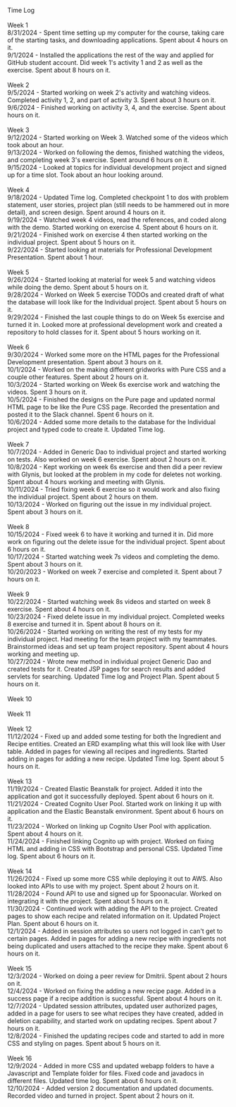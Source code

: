 Time Log 
<br><br>
Week 1
<br>
8/31/2024 - Spent time setting up my computer for the course, taking care of the starting tasks, and downloading applications. Spent about 4 hours on it.
<br>
9/1/2024 - Installed the applications the rest of the way and applied for GitHub student account. Did week 1's activity 1 and 2 as well as the exercise. Spent about 8 hours on it.
<br>
<br>
Week 2
<br>
9/5/2024 - Started working on week 2's activity and watching videos. Completed activity 1, 2, and part of activity 3. Spent about 3 hours on it.
<br>
9/6/2024 - Finished working on activity 3, 4, and the exercise. Spent about  hours on it.
<br>
<br>
Week 3
<br>
9/12/2024 - Started working on Week 3. Watched some of the videos which took about an hour.
<br>
9/13/2024 - Worked on following the demos, finished watching the videos, and completing week 3's exercise. Spent around 6 hours on it.
<br>
9/15/2024 - Looked at topics for individual development project and signed up for a time slot. Took about an hour looking around.
<br>
<br>
Week 4
<br>
9/18/2024 - Updated Time log. Completed checkpoint 1 to dos with problem statement, user stories, project plan (still needs to be hammered out in more detail), and screen design. Spent around 4 hours on it.
<br>
9/19/2024 - Watched week 4 videos, read the references, and coded along with the demo. Started working on exercise 4. Spent about 6 hours on it.
<br>
9/21/2024 - Finished work on exercise 4 then started working on the individual project. Spent about 5 hours on it. 
<br>
9/22/2024 - Started looking at materials for Professional Development Presentation. Spent about 1 hour.
<br>
<br>
Week 5
<br>
9/26/2024 - Started looking at material for week 5 and watching videos while doing the demo. Spent about 5 hours on it.
<br>
9/28/2024 - Worked on Week 5 exercise TODOs and created draft of what the database will look like for the Individual project. Spent about 5 hours on it.
<br>
9/29/2024 - Finished the last couple things to do on Week 5s exercise and turned it in. Looked more at professional development work and created a repository to hold classes for it. Spent about 5 hours working on it.
<br>
<br>
Week 6
<br>
9/30/2024 - Worked some more on the HTML pages for the Professional Development presentation. Spent about 3 hours on it.
<br>
10/1/2024 - Worked on the making different gridworks with Pure CSS and a couple other features. Spent about 2 hours on it.
<br>
10/3/2024 - Started working on Week 6s exercise work and watching the videos. Spent 3 hours on it. 
<br>
10/5/2024 - Finished the designs on the Pure page and updated normal HTML page to be like the Pure CSS page. Recorded the presentation and posted it to the Slack channel. Spent 6 hours on it.
<br>
10/6/2024 - Added some more details to the database for the Individual project and typed code to create it. Updated Time log.
<br>
<br>
Week 7
<br>
10/7/2024 - Added in Generic Dao to individual project and started working on tests. Also worked on week 6 exercise. Spent about 2 hours on it.
<br>
10/8/2024 - Kept working on week 6s exercise and then did a peer review with Glynis, but looked at the problem in my code for deletes not working. Spent about 4 hours working and meeting with Glynis.
<br>
10/11/2024 - Tried fixing week 6 exercise so it would work and also fixing the individual project. Spent about 2 hours on them.
<br>
10/13/2024 - Worked on figuring out the issue in my individual project. Spent about 3 hours on it.
<br>
<br>
Week 8
<br>
10/15/2024 - Fixed week 6 to have it working and turned it in. Did more work on figuring out the delete issue for the individual project. Spent about 6 hours on it.
<br> 
10/17/2024 - Started watching week 7s videos and completing the demo. Spent about 3 hours on it.
<br>
10/20/2023 - Worked on week 7 exercise and completed it. Spent about 7 hours on it.
<br>
<br>
Week 9
<br>
10/22/2024 - Started watching week 8s videos and started on week 8 exercise. Spent about 4 hours on it.
<br>
10/23/2024 - Fixed delete issue in my individual project. Completed weeks 8 exercise and turned it in. Spent about 8 hours on it.
<br>
10/26/2024 - Started working on writing the rest of my tests for my individual project. Had meeting for the team project with my teammates. Brainstormed ideas and set up team project repository. Spent about 4 hours working and meeting up.
<br>
10/27/2024 - Wrote new method in individual project Generic Dao and created tests for it. Created JSP pages for search results and added servlets for searching. Updated Time log and Project Plan. Spent about 5 hours on it.
<br>
<br>
Week 10
<br>
<br>
Week 11
<br>
<br>
Week 12
<br>
11/12/2024 - Fixed up and added some testing for both the Ingredient and Recipe entities. Created an ERD exampling what this will look like with User table. Added in pages for viewing all recipes and ingredients. Started adding in pages for adding a new recipe. Updated Time log. Spent about 5 hours on it.
<br>
<br>
Week 13
<br>
11/19/2024 - Created Elastic Beanstalk for project. Added it into the application and got it successfully deployed. Spent about 6 hours on it.
<br>
11/21/2024 - Created Cognito User Pool. Started work on linking it up with application and the Elastic Beanstalk environment. Spent about 6 hours on it.
<br>
11/23/2024 - Worked on linking up Cognito User Pool with application. Spent about 4 hours on it.
<br>
11/24/2024 - Finished linking Cognito up with project. Worked on fixing HTML and adding in CSS with Bootstrap and personal CSS. Updated Time log. Spent about 6 hours on it.
<br>
<br>
Week 14
<br>
11/26/2024 - Fixed up some more CSS while deploying it out to AWS. Also looked into APIs to use with my project. Spent about 2 hours on it.
<br>
11/28/2024 - Found API to use and signed up for Spoonacular. Worked on integrating it with the project. Spent about 5 hours on it.
<br>
11/30/2024 - Continued work with adding the API to the project. Created pages to show each recipe and related information on it. Updated Project Plan. Spent about 6 hours on it.
<br>
12/1/2024 - Added in session attributes so users not logged in can't get to certain pages. Added in pages for adding a new recipe with ingredients not being duplicated and users attached to the recipe they make. Spent about 6 hours on it.
<br>
<br>
Week 15
<br>
12/3/2024 - Worked on doing a peer review for Dmitrii. Spent about 2 hours on it.
<br>
12/4/2024 - Worked on fixing the adding a new recipe page. Added in a success page if a recipe addition is successful. Spent about 4 hours on it.
<br>
12/7/2024 - Updated session attributes, updated user authorized pages, added in a page for users to see what recipes they have created, added in deletion capability, and started work on updating recipes. Spent about 7 hours on it.
<br>
12/8/2024 - Finished the updating recipes code and started to add in more CSS and styling on pages. Spent about 5 hours on it.
<br>
<br>
Week 16
<br>
12/9/2024 - Added in more CSS and updated webapp folders to have a Javascript and Template folder for files. Fixed code and javadocs in different files. Updated time log. Spent about 6 hours on it.
<br>
12/10/2024 - Added version 2 documentation and updated documents. Recorded video and turned in project. Spent about 2 hours on it.
